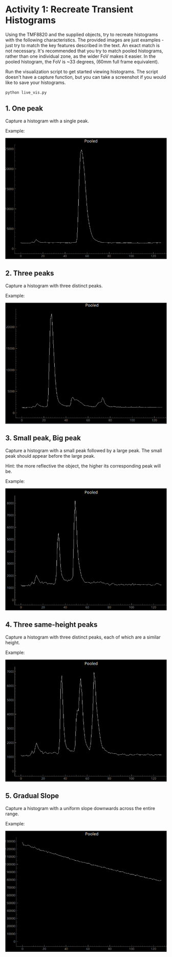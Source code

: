 # Activity 1: Recreate Transient Histograms
Using the TMF8820 and the supplied objects, try to recreate histograms with the following characteristics. The provided images are just examples - just try to match the key features described in the text. An exact match is not necessary. It's recommended that you try to match pooled histograms, rather than one individual zone, as the wider FoV makes it easier. In the pooled histogram, the FoV is ~33 degrees, (60mm full frame equivalent).

Run the visualization script to get started viewing histograms. The script doesn't have a capture function, but you can take a screenshot if you would like to save your histograms.
```bash
python live_vis.py
```

## 1. One peak
Capture a histogram with a single peak.

Example:

![One Peak](media/activity1/1_peak.png)

## 2. Three peaks
Capture a histogram with three distinct peaks.

Example:

![Three peaks](media/activity1/2_three_peaks.png)

## 3. Small peak, Big peak
Capture a histogram with a small peak followed by a large peak. The small peak should appear before the large peak.

Hint: the more reflective the object, the higher its corresponding peak will be.

Example:

![Small Peak Big Peak](media/activity1/3_small_big.png)

## 4. Three same-height peaks
Capture a histogram with three distinct peaks, each of which are a similar height.

Example:

![Three same height peaks](media/activity1/4_three_same_peaks.png)

## 5. Gradual Slope
Capture a histogram with a uniform slope downwards across the entire range.

Example:

![Gradual Slope](media/activity1/5_slope.png)
